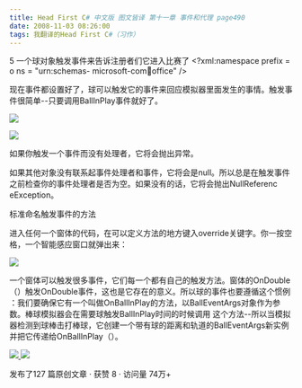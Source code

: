 ```yaml
---
title: Head First C# 中文版 图文皆译 第十一章 事件和代理 page490
date: 2008-11-03 08:26:00
tags: 我翻译的Head First C#（习作）
---
```

5  一个球对象触发事件来告诉注册者们它进入比赛了  <?xml:namespace prefix = o ns = "urn:schemas-
microsoft-com:office:office" />

现在事件都设置好了，球可以触发它的事件来回应模拟器里面发生的事情。触发事件很简单--只要调用BallInPlay事件就好了。

![](https://p-blog.csdn.net/images/p_blog_csdn_net/cuipengfei1/EntryImages/20081103/%E6%88%AA%E5%9B%BE00.jpg)

![](https://p-blog.csdn.net/images/p_blog_csdn_net/cuipengfei1/EntryImages/20081103/%E6%88%AA%E5%9B%BE01.jpg)

如果你触发一个事件而没有处理者，它将会抛出异常。

如果其他对象没有联系起事件处理者和事件，它将会是null。所以总是在触发事件之前检查你的事件处理者是否为空。如果没有的话，它将会抛出NullReferenc
eException。

标准命名触发事件的方法

进入任何一个窗体的代码，在可以定义方法的地方键入override关键字。你一按空格，一个智能感应窗口就弹出来：

![](https://p-blog.csdn.net/images/p_blog_csdn_net/cuipengfei1/EntryImages/20081103/%E6%88%AA%E5%9B%BE02.jpg)

一个窗体可以触发很多事件，它们每一个都有自己的触发方法。窗体的OnDouble（）触发OnDouble事件，这也是它存在的意义。所以球的事件也要遵循这个惯例
：我们要确保它有一个叫做OnBallInPlay的方法，以BallEventArgs对象作为参数。棒球模拟器会在需要球触发BallInPlay时间的时候调用
这个方法--所以当模拟器检测到球棒击打棒球，它创建一个带有球的距离和轨道的BallEventArgs新实例并把它传递给OnBallInPlay（）。



[ ![](https://profile.csdnimg.cn/5/2/5/3_cuipengfei1)
![](https://g.csdnimg.cn/static/user-reg-year/1x/11.png)
](https://blog.csdn.net/cuipengfei1)



发布了127 篇原创文章  ·  获赞 8  ·  访问量 74万+

